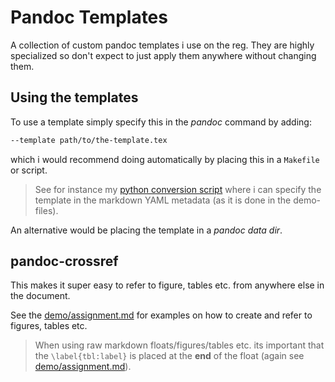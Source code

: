 # Pandoc Templates

A collection of custom pandoc templates i use on the reg. They are highly specialized so don't expect to just apply them anywhere without changing them.

## Using the templates

To use a template simply specify this in the *pandoc* command by adding:
```sh
--template path/to/the-template.tex
```
which i would recommend doing automatically by placing this in a `Makefile` or script.

> See for instance my [python conversion script](https://github.com/sutne/scripts/blob/main/bin/convert) where i can specify the template in the markdown YAML metadata (as it is done in the demo-files).

An alternative would be placing the template in a *pandoc data dir*.

## pandoc-crossref
This makes it super easy to refer to figure, tables etc. from anywhere else in the document.

See the [demo/assignment.md](demo/assignment.md) for examples on how to create and refer to figures, tables etc.

> When using raw markdown floats/figures/tables etc. its important that the `\label{tbl:label}` is placed at the **end** of the float (again see [demo/assignment.md](demo/assignment.md)).
